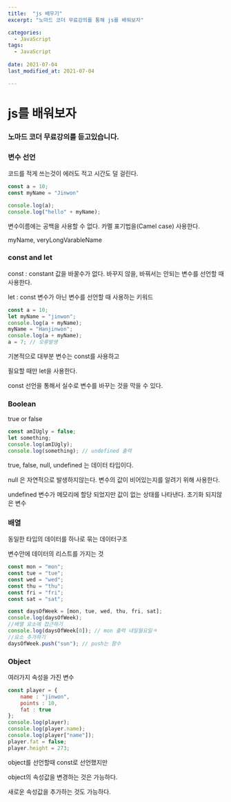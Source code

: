 ```yaml
---
title:  "js 배우기"
excerpt: "노마드 코더 무료강의를 통해 js를 배워보자"

categories:
  - JavaScript
tags:
  - JavaScript
 
date: 2021-07-04
last_modified_at: 2021-07-04

---
```


# js를 배워보자

### 노마드 코더 무료강의를 듣고있습니다.

### 변수 선언

코드를 적게 쓰는것이 에러도 적고 시간도 덜 걸린다.

```js
const a = 10; 
const myName = "Jinwon"

console.log(a);
console.log("hello" + myName);
```

변수이름에는 공백을 사용할 수 없다.  카멜 표기법을(Camel case) 사용한다.

myName, veryLongVarableName



### const and let

const : constant 값을 바꿀수가 없다. 바꾸지 않을, 바꿔서는 안되는 변수를 선언할 때 사용한다.

let : const 변수가 아닌 변수를 선언할 때 사용하는 키워드

```js
const a = 10;
let myName = "jinwon";
console.log(a + myName);
myName = "Hanjinwon";
console.log(a + myName);
a = 7; // 오류발생
```

기본적으로 대부분 변수는 const를 사용하고 

필요할 때만 let을 사용한다. 

const 선언을 통해서 실수로 변수를 바꾸는 것을 막을 수 있다.



### Boolean 

true or false 

```js
const amIUgly = false;
let something;
console.log(amIUgly);
console.log(something); // undefined 출력
```

true, false, null, undefined 는 데이터 타입이다.

null 은 자연적으로 발생하지않는다. 변수의 값이 비어있는지를 알려기 위해 사용한다.

undefined 변수가 메모리에 할당 되었지만 값이 없는 상태를 나타낸다. 초기화 되지않은 변수



### 배열 

동일한 타입의 데이터를 하나로 묶는 데이터구조

변수안에 데이터의 리스트를 가지는 것

```js
const mon = "mon";
const tue = "tue";
const wed = "wed";
const thu = "thu";
const fri = "fri";
const sat = "sat";

const daysOfWeek = [mon, tue, wed, thu, fri, sat];
console.log(daysOfWeek);
//배열 요소에 접근하기
console.log(daysOfWeek[0]); // mon 출력 내일월요일ㅋ
//요소 추가하기
daysOfWeek.push("sun"); // push는 함수 
```



### Object 

여러가지 속성을 가진 변수

```js
const player = {
    name : "jinwon",
    points : 10,
    fat : true
};
console.log(player);
console.log(player.name);
console.log(player["name"]);
player.fat = false;
player.height = 273;
```

object를 선언할때 const로 선언했지만

object의 속성값을 변경하는 것은 가능하다.

새로운 속성값을 추가하는 것도 가능하다.
